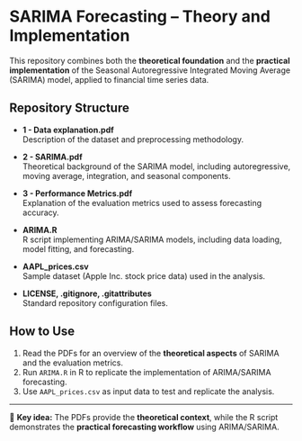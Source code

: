 # SARIMA Forecasting – Theory and Implementation

This repository combines both the **theoretical foundation** and the **practical implementation** of the Seasonal Autoregressive Integrated Moving Average (SARIMA) model, applied to financial time series data.

## Repository Structure

- **1 - Data explanation.pdf**  
  Description of the dataset and preprocessing methodology.

- **2 - SARIMA.pdf**  
  Theoretical background of the SARIMA model, including autoregressive, moving average, integration, and seasonal components.

- **3 - Performance Metrics.pdf**  
  Explanation of the evaluation metrics used to assess forecasting accuracy.

- **ARIMA.R**  
  R script implementing ARIMA/SARIMA models, including data loading, model fitting, and forecasting.

- **AAPL_prices.csv**  
  Sample dataset (Apple Inc. stock price data) used in the analysis.

- **LICENSE, .gitignore, .gitattributes**  
  Standard repository configuration files.

## How to Use
1. Read the PDFs for an overview of the **theoretical aspects** of SARIMA and the evaluation metrics.  
2. Run `ARIMA.R` in R to replicate the implementation of ARIMA/SARIMA forecasting.  
3. Use `AAPL_prices.csv` as input data to test and replicate the analysis.  

---

📌 **Key idea:** The PDFs provide the **theoretical context**, while the R script demonstrates the **practical forecasting workflow** using ARIMA/SARIMA.
